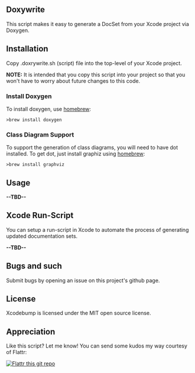 ## Doxywrite

This script makes it easy to generate a DocSet from your Xcode project via Doxygen.

## Installation

Copy .doxrywrite.sh (script) file into the top-level of your Xcode project.

**NOTE:** It is intended that you copy this script into your project so that you won't have to worry about future changes to this code.

### Install Doxygen
To install doxygen, use [homebrew](http://brew.sh/):

	>brew install doxygen
	
### Class Diagram Support
To support the generation of class diagrams, you will need to have dot installed. To get dot, just install graphiz using [homebrew](http://brew.sh/):

	>brew install graphviz
	
## Usage
**--TBD--**

## Xcode Run-Script
You can setup a run-script in Xcode to automate the process of generating updated documentation sets.

**--TBD--**

## Bugs and such

Submit bugs by opening an issue on this project's github page.

## License

Xcodebump is licensed under the MIT open source license.

## Appreciation
Like this script? Let me know! You can send some kudos my way courtesy of Flattr:

[![Flattr this git repo](http://api.flattr.com/button/flattr-badge-large.png)](https://flattr.com/submit/auto?user_id=markeissler&url=https://github.com/markeissler/Doxywrite&title=Doxywrite&language=bash&tags=github&category=software)
